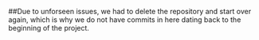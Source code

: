 ##Due to unforseen issues, we had to delete the repository and start over again, which is why we do not have commits in here dating back to the beginning of the project.
